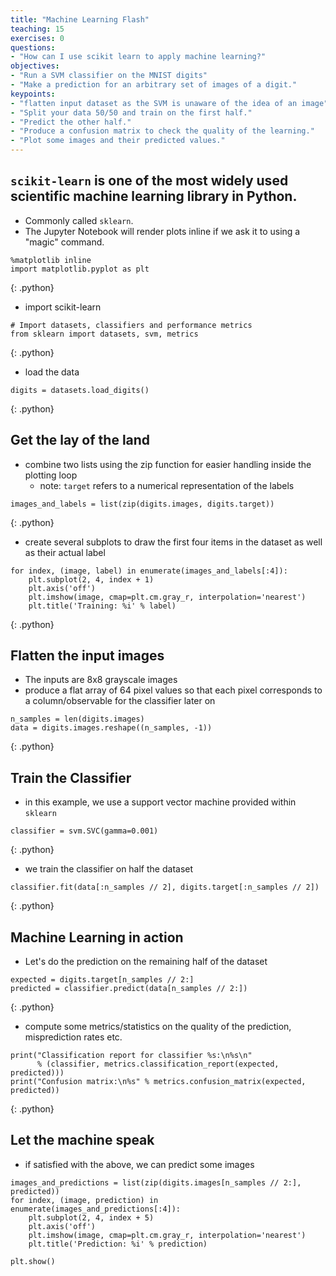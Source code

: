 ```yaml
---
title: "Machine Learning Flash"
teaching: 15
exercises: 0
questions:
- "How can I use scikit learn to apply machine learning?"
objectives:
- "Run a SVM classifier on the MNIST digits"
- "Make a prediction for an arbitrary set of images of a digit."
keypoints:
- "flatten input dataset as the SVM is unaware of the idea of an image"
- "Split your data 50/50 and train on the first half."
- "Predict the other half."
- "Produce a confusion matrix to check the quality of the learning."
- "Plot some images and their predicted values."
---
```

## `scikit-learn` is one of the most widely used scientific machine learning library in Python.

*   Commonly called `sklearn`.
*   The Jupyter Notebook will render plots inline if we ask it to using a "magic" command.

~~~
%matplotlib inline
import matplotlib.pyplot as plt
~~~
{: .python}

*   import scikit-learn

~~~
# Import datasets, classifiers and performance metrics
from sklearn import datasets, svm, metrics
~~~
{: .python}

* load the data

~~~
digits = datasets.load_digits()
~~~
{: .python}


## Get the lay of the land

*   combine two lists using the zip function for easier handling inside the plotting loop
	* note: `target` refers to a numerical representation of the labels

~~~
images_and_labels = list(zip(digits.images, digits.target))
~~~
{: .python}


*   create several subplots to draw the first four items in the dataset as well as their actual label

~~~
for index, (image, label) in enumerate(images_and_labels[:4]):
    plt.subplot(2, 4, index + 1)
    plt.axis('off')
    plt.imshow(image, cmap=plt.cm.gray_r, interpolation='nearest')
    plt.title('Training: %i' % label)
~~~
{: .python}



## Flatten the input images 

*   The inputs are 8x8 grayscale images
*   produce a flat array of 64 pixel values so that each pixel corresponds to a column/observable for the classifier later on

~~~
n_samples = len(digits.images)
data = digits.images.reshape((n_samples, -1))
~~~
{: .python}

## Train the Classifier

*   in this example, we use a support vector machine provided within `sklearn`

~~~
classifier = svm.SVC(gamma=0.001)
~~~
{: .python}

*   we train the classifier on half the dataset

~~~
classifier.fit(data[:n_samples // 2], digits.target[:n_samples // 2])
~~~
{: .python}


## Machine Learning in action

* Let's do the prediction on the remaining half of the dataset

~~~
expected = digits.target[n_samples // 2:]
predicted = classifier.predict(data[n_samples // 2:])
~~~
{: .python}

* compute some metrics/statistics on the quality of the prediction, misprediction rates etc.

~~~
print("Classification report for classifier %s:\n%s\n"
      % (classifier, metrics.classification_report(expected, predicted)))
print("Confusion matrix:\n%s" % metrics.confusion_matrix(expected, predicted))
~~~
{: .python}


## Let the machine speak

* if satisfied with the above, we can predict some images

~~~
images_and_predictions = list(zip(digits.images[n_samples // 2:], predicted))
for index, (image, prediction) in enumerate(images_and_predictions[:4]):
    plt.subplot(2, 4, index + 5)
    plt.axis('off')
    plt.imshow(image, cmap=plt.cm.gray_r, interpolation='nearest')
    plt.title('Prediction: %i' % prediction)

plt.show()
~~~
